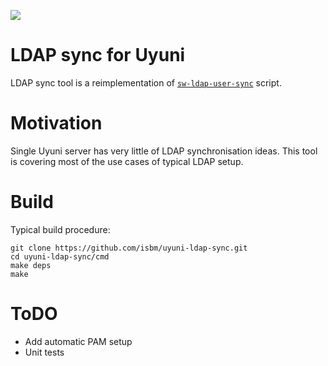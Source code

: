 <p><img src="https://img.shields.io/badge/EXPERIMENTAL-WIP-red" /></p>

# LDAP sync for Uyuni

LDAP sync tool is a reimplementation of
[`sw-ldap-user-sync`](https://github.com/uyuni-project/uyuni/blob/master/utils/sw-ldap-user-sync)
script.

# Motivation

Single Uyuni server has very little of LDAP synchronisation
ideas. This tool is covering most of the use cases of typical LDAP
setup.

# Build

Typical build procedure:

	git clone https://github.com/isbm/uyuni-ldap-sync.git
	cd uyuni-ldap-sync/cmd
	make deps
	make

# ToDO

- Add automatic PAM setup
- Unit tests

